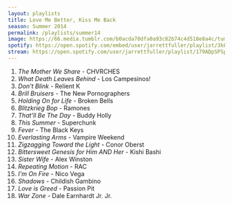 ```yaml
---
layout: playlists
title: Love Me Better, Kiss Me Back
season: Summer 2014
permalink: /playlists/summer14
image: https://66.media.tumblr.com/b0acda70dfa0a93c82b74c4d518e8a4c/tumblr_inline_n8qik8LAg01qzwy5u.jpg
spotify: https://open.spotify.com/embed/user/jarrettfuller/playlist/3kLWSTNaXyElvlOTyNiGEm
stream: https://open.spotify.com/user/jarrettfuller/playlist/179ADpSPSpiIBlnMwPcH36
---
```


<ol>
<li><em>The Mother We Share</em> - CHVRCHES</li>
<li><em>What Death Leaves Behind</em> - Los Campesinos!</li>
<li><em>Don't Blink</em> - Relient K</li>
<li><em>Brill Bruisers</em> - The New Pornographers</li>
<li><em>Holding On for Life</em> - Broken Bells</li>
<li><em>Blitzkrieg Bop</em> - Ramones</li>
<li><em>That'll Be The Day</em> - Buddy Holly</li>
<li><em>This Summer</em> - Superchunk</li>
<li><em>Fever</em> - The Black Keys</li>
<li><em>Everlasting Arms</em> - Vampire Weekend</li>
<li><em>Zigzagging Toward the Light</em> - Conor Oberst</li>
<li><em>Bittersweet Genesis for Him AND Her</em> - Kishi Bashi</li>
<li><em>Sister Wife</em> - Alex Winston</li>
<li><em>Repeating Motion</em> - RAC</li>
<li><em>I'm On Fire</em> - Nico Vega</li>
<li><em>Shadows</em> - Childish Gambino</li>
<li><em>Love is Greed</em> - Passion Pit</li>
<li><em>War Zone</em> - Dale Earnhardt Jr. Jr.</li>
</ol>
